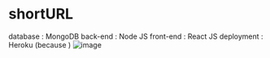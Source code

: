 # shortURL
database : MongoDB
back-end : Node JS
front-end : React JS
deployment : Heroku (because )
![image](https://user-images.githubusercontent.com/47472561/215530464-9f5f25f7-fab2-4aba-aedb-6da0eee0e912.png)
